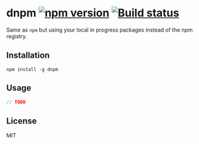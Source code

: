 # dnpm [![npm version](https://img.shields.io/npm/v/dnpm.svg)](https://www.npmjs.com/package/dnpm) [![Build status](https://img.shields.io/travis/mvila/dnpm.svg)](https://travis-ci.org/mvila/dnpm)

Same as `npm` but using your local in progress packages instead of the npm registry.

## Installation

```
npm install -g dnpm
```

## Usage

```javascript
// TODO
```

## License

MIT
